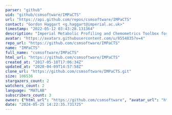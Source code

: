 ```yaml
---
parser: "github"
uid: "github/csmsoftware/IMPaCTS"
url: "https://api.github.com/repos/csmsoftware/IMPaCTS"
contact: "Gordon Haggart <g.haggart@imperial.ac.uk>"
timestamp: "2022-05-12 03:43:28.131364"
description: "Imperial Metabolic Profiling and Chemometrics Toolbox for Spectroscopy"
avatar: "https://avatars.githubusercontent.com/u/8554835?v=4"
repo_url: "https://github.com/csmsoftware/IMPaCTS"
name: "IMPaCTS"
full_name: "csmsoftware/IMPaCTS"
html_url: "https://github.com/csmsoftware/IMPaCTS"
created_at: "2017-05-18T17:06:34Z"
updated_at: "2020-04-09T14:57:58Z"
clone_url: "https://github.com/csmsoftware/IMPaCTS.git"
size: 106536
stargazers_count: 2
watchers_count: 2
language: "MATLAB"
subscribers_count: 3
owner: {"html_url": "https://github.com/csmsoftware", "avatar_url": "https://avatars.githubusercontent.com/u/8554835?v=4", "login": "csmsoftware", "type": "Organization"}
date: "2024-05-25 14:22:35.731725"
---
```

